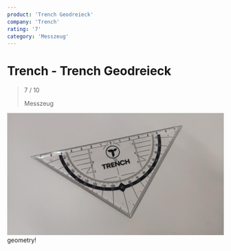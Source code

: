 ```yaml
---
product: 'Trench Geodreieck'
company: 'Trench'
rating: '7'
category: 'Messzeug'
---
```


# Trench - Trench Geodreieck
>
> 7 / 10
>
> Messzeug

![Trench Geodreieck](assets\trench-trench-geodreieck-7ba1031a-3036-412d-96ae-0c561d3465ca.jpg)
geometry!
